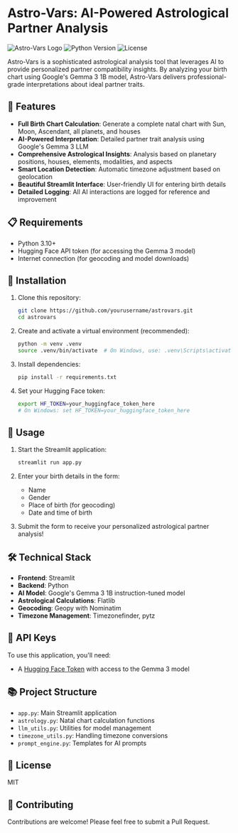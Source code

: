 # Astro-Vars: AI-Powered Astrological Partner Analysis

![Astro-Vars Logo](https://img.shields.io/badge/AstroVars-Astrology%20AI-9467bd)
![Python Version](https://img.shields.io/badge/python-3.10%2B-blue)
![License](https://img.shields.io/badge/license-MIT-green)

Astro-Vars is a sophisticated astrological analysis tool that leverages AI to provide personalized partner compatibility insights. By analyzing your birth chart using Google's Gemma 3 1B model, Astro-Vars delivers professional-grade interpretations about ideal partner traits.

## 🌟 Features

- **Full Birth Chart Calculation**: Generate a complete natal chart with Sun, Moon, Ascendant, all planets, and houses
- **AI-Powered Interpretation**: Detailed partner trait analysis using Google's Gemma 3 LLM
- **Comprehensive Astrological Insights**: Analysis based on planetary positions, houses, elements, modalities, and aspects
- **Smart Location Detection**: Automatic timezone adjustment based on geolocation
- **Beautiful Streamlit Interface**: User-friendly UI for entering birth details
- **Detailed Logging**: All AI interactions are logged for reference and improvement

## 📋 Requirements

- Python 3.10+
- Hugging Face API token (for accessing the Gemma 3 model)
- Internet connection (for geocoding and model downloads)

## 🚀 Installation

1. Clone this repository:
   ```bash
   git clone https://github.com/yourusername/astrovars.git
   cd astrovars
   ```

2. Create and activate a virtual environment (recommended):
   ```bash
   python -m venv .venv
   source .venv/bin/activate  # On Windows, use: .venv\Scripts\activate
   ```

3. Install dependencies:
   ```bash
   pip install -r requirements.txt
   ```

4. Set your Hugging Face token:
   ```bash
   export HF_TOKEN=your_huggingface_token_here
   # On Windows: set HF_TOKEN=your_huggingface_token_here
   ```

## 💫 Usage

1. Start the Streamlit application:
   ```bash
   streamlit run app.py
   ```

2. Enter your birth details in the form:
   - Name
   - Gender
   - Place of birth (for geocoding)
   - Date and time of birth

3. Submit the form to receive your personalized astrological partner analysis!

## 🛠️ Technical Stack

- **Frontend**: Streamlit
- **Backend**: Python
- **AI Model**: Google's Gemma 3 1B instruction-tuned model
- **Astrological Calculations**: Flatlib
- **Geocoding**: Geopy with Nominatim
- **Timezone Management**: Timezonefinder, pytz

## 🔑 API Keys

To use this application, you'll need:

- A [Hugging Face Token](https://huggingface.co/settings/tokens) with access to the Gemma 3 model

## 📚 Project Structure

- `app.py`: Main Streamlit application
- `astrology.py`: Natal chart calculation functions
- `llm_utils.py`: Utilities for model management
- `timezone_utils.py`: Handling timezone conversions
- `prompt_engine.py`: Templates for AI prompts

## 📜 License

MIT

## 👥 Contributing

Contributions are welcome! Please feel free to submit a Pull Request.
